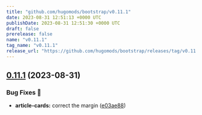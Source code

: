 ```yaml
---
title: "github.com/hugomods/bootstrap/v0.11.1"
date: 2023-08-31 12:51:13 +0000 UTC
publishDate: 2023-08-31 12:51:30 +0000 UTC
draft: false
prerelease: false
name: "v0.11.1"
tag_name: "v0.11.1"
release_url: "https://github.com/hugomods/bootstrap/releases/tag/v0.11.1"
---
```


## [0.11.1](https://github.com/hugomods/bootstrap/compare/v0.11.0...v0.11.1) (2023-08-31)


### Bug Fixes 🐞

* **article-cards:** correct the margin ([e03ae88](https://github.com/hugomods/bootstrap/commit/e03ae88c32beca0094efec65097aaa3293e22b2b))
